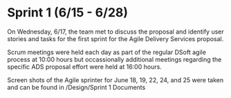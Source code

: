 # Sprint 1 (6/15 - 6/28)

On Wednesday, 6/17, the team met to discuss the proposal and identify user stories and tasks for the first sprint for the Agile Delivery Services proposal.

Scrum meetings were held each day as part of the regular DSoft agile process at 10:00 hours but occassionally additional meetings regarding the specific ADS proposal effort were held at 16:00 hours.  

Screen shots of the Agile sprinter for June 18, 19, 22, 24, and 25 were taken and can be found in /Design/Sprint 1 Documents

